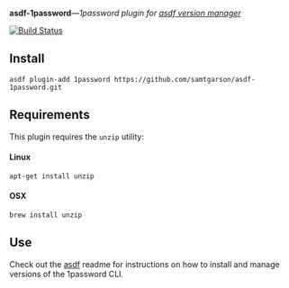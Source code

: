 **asdf-1password**—_1password plugin for [asdf version manager](https://asdf-vm.com)_

[![Build Status](https://github.com/samtgarson/asdf-1password/workflows/CI/badge.svg)](https://github.com/samtgarson/asdf-1password/actions)

## Install

```
asdf plugin-add 1password https://github.com/samtgarson/asdf-1password.git
```

## Requirements

This plugin requires the `unzip` utility:

#### Linux
`apt-get install unzip`

#### OSX
`brew install unzip`

## Use

Check out the [asdf](https://github.com/asdf-vm/asdf) readme for instructions on how to install and manage versions of the 1password CLI.
